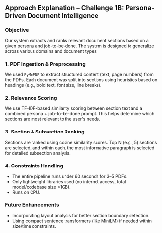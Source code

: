 <!-- Objective
The goal of our solution is to build an intelligent document analyst that extracts and prioritizes relevant sections from a collection of diverse documents based on a specific persona and their job-to-be-done. The output follows a structured JSON format and captures metadata, extracted sections, and a refined analysis, all under resource and runtime constraints.

Input Format
The system takes the following input via a JSON file:

A list of documents (PDFs)

A persona: a role description with specific domain knowledge

A job-to-be-done: a specific task or objective that the persona wants to achieve

The documents are stored in a directory, and the paths are referenced in the JSON input.

Methodology
We used PyMuPDF (fitz) to parse and analyze PDFs due to its speed and support for lightweight extraction. Our logic focuses on keyword-based matching between the job description and document content.

For each document, we open and iterate through its pages.

Each page's text is scanned to see if any keyword from the job-to-be-done exists (case-insensitive match).

On the first relevant match:

We record the document name, page number, and a placeholder title.

We assign an importance_rank based on the order of relevance.

We also save the first 500 characters of text from that page for deeper analysis.

We break after the first match per document to save time and mimic a “first-relevant” prioritization approach.

Output Format
The output is a JSON file containing:

Metadata:

Input document names

Persona and job-to-be-done

Timestamp of processing

Extracted Sections:

Document name, section title, page number, and importance rank

Subsection Analysis:

Document name, page number, and a refined snippet of relevant text

Generalizability
This solution is domain-agnostic and works across academic, financial, educational, or business documents. By grounding the logic in job-specific keyword relevance, it adapts to different personas (students, analysts, researchers, etc.) and use cases without domain-specific tuning.

Constraints Handled
No internet access: The solution runs entirely offline.

≤ 1GB model size: No model is used; all logic is rule-based.

CPU-only: All processing uses lightweight CPU-compatible libraries.

≤ 60 seconds processing time: Early stopping and shallow parsing allow fast execution on 3–5 PDFs.

Limitations & Future Improvements
The current implementation uses exact keyword matching. This may miss semantically similar content.

Page-level granularity could be enhanced to section/subsection-level segmentation using font size, headings, or layout cues.

If allowed, integration with a small local language model could significantly improve semantic matching.
 -->


<!-- 2 -->


## Approach Explanation – Challenge 1B: Persona-Driven Document Intelligence

### Objective
Our system extracts and ranks relevant document sections based on a given persona and job-to-be-done. The system is designed to generalize across various domains and document types.

### 1. PDF Ingestion & Preprocessing
We used `PyMuPDF` to extract structured content (text, page numbers) from the PDFs. Each document was split into sections using heuristics based on headings (e.g., bold text, font size, line breaks).

### 2. Relevance Scoring
We use TF-IDF-based similarity scoring between section text and a combined persona + job-to-be-done prompt. This helps determine which sections are most relevant to the user's needs.

### 3. Section & Subsection Ranking
Sections are ranked using cosine similarity scores. Top N (e.g., 5) sections are selected, and within each, the most informative paragraph is selected for detailed subsection analysis.

### 4. Constraints Handling
- The entire pipeline runs under 60 seconds for 3–5 PDFs.
- Only lightweight libraries used (no internet access, total model/codebase size <1GB).
- Runs on CPU.

### Future Enhancements
- Incorporating layout analysis for better section boundary detection.
- Using compact sentence transformers (like MiniLM) if needed within size/time constraints.

